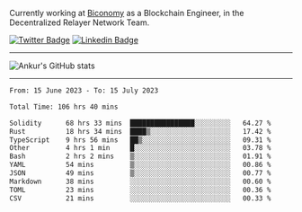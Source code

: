 Currently working at [Biconomy](https://biconomy.io/) as a Blockchain Engineer, in the Decentralized Relayer Network Team.

 [![Twitter Badge](https://img.shields.io/badge/-@ankurdubey521-1ca0f1?style=flat-square&labelColor=1ca0f1&logo=twitter&logoColor=white&link=https://twitter.com/ankurdubey521)](https://twitter.com/ankurdubey521) [![Linkedin Badge](https://img.shields.io/badge/-ankurdubey521-blue?style=flat-square&logo=Linkedin&logoColor=white&link=https://www.linkedin.com/in/ankurdubey521/)](https://www.linkedin.com/in/ankurdubey521/)

<hr/>

![Ankur's GitHub stats](https://github-readme-stats.vercel.app/api?username=ankurdubey521&count_private=true&theme=radical)

<hr/>

<!--START_SECTION:waka-->

```txt
From: 15 June 2023 - To: 15 July 2023

Total Time: 106 hrs 40 mins

Solidity      68 hrs 33 mins  ████████████████░░░░░░░░░   64.27 %
Rust          18 hrs 34 mins  ████▒░░░░░░░░░░░░░░░░░░░░   17.42 %
TypeScript    9 hrs 56 mins   ██▒░░░░░░░░░░░░░░░░░░░░░░   09.31 %
Other         4 hrs 1 min     █░░░░░░░░░░░░░░░░░░░░░░░░   03.78 %
Bash          2 hrs 2 mins    ▒░░░░░░░░░░░░░░░░░░░░░░░░   01.91 %
YAML          54 mins         ▒░░░░░░░░░░░░░░░░░░░░░░░░   00.86 %
JSON          49 mins         ▒░░░░░░░░░░░░░░░░░░░░░░░░   00.77 %
Markdown      38 mins         ░░░░░░░░░░░░░░░░░░░░░░░░░   00.60 %
TOML          23 mins         ░░░░░░░░░░░░░░░░░░░░░░░░░   00.36 %
CSV           21 mins         ░░░░░░░░░░░░░░░░░░░░░░░░░   00.33 %
```

<!--END_SECTION:waka-->
